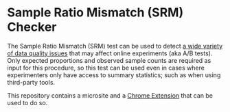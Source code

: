 # Sample Ratio Mismatch (SRM) Checker

The Sample Ratio Mismatch (SRM) test can be used to detect [a wide variety of data quality issues](https://dl.acm.org/citation.cfm?id=3330722) that may affect online experiments (aka A/B tests). Only expected proportions and observed sample counts are required as input for this procedure, so this test can be used even in cases where experimenters only have access to summary statistics; such as when using third-party tools.

This repository contains a microsite and a [Chrome Extension](https://chrome.google.com/webstore/detail/sample-ratio-mismatch-che/ikielffdbameifemkibfheolelbohipn) that can be used to do so.
